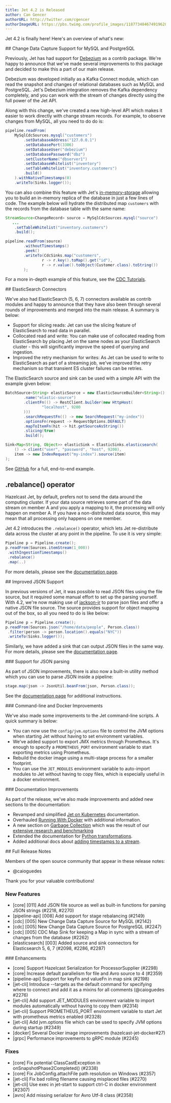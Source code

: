 ```yaml
---
title: Jet 4.2 is Released
author: Can Gencer
authorURL: http://twitter.com/cgencer
authorImageURL: https://pbs.twimg.com/profile_images/1187734846749196288/elqWdrPj_400x400.jpg
---
```


Jet 4.2 is finally here! Here's an overview of what's new:

## Change Data Capture Support for MySQL and PostgreSQL

Previously, Jet has had support for [Debezium](https://debezium.io/) as
a contrib package. We're happy to announce that we've made several
improvements to this package and decided to make this a part of our main
release.

Debezium was developed initially as a Kafka Connect module, which can
read the snapshot and changes of relational databases such as MySQL and
PostgreSQL. Jet's Debezium integration removes the Kafka dependency
completely, and you can work with the stream of changes directly using
the full power of the Jet API.

Along with this change, we've created a new high-level API which makes
it easier to work directly with change stream records. For example, to
observe changes from MySQL, all you need to do do is:

```java
pipeline.readFrom(
    MySqlCdcSources.mysql("customers")
        .setDatabaseAddress("127.0.0.1")
        .setDatabasePort(3306)
        .setDatabaseUser("debezium")
        .setDatabasePassword("dbz")
        .setClusterName("dbserver1")
        .setDatabaseWhitelist("inventory")
        .setTableWhitelist("inventory.customers")
        .build()
    ).withNativeTimestamps(0)
    .writeTo(Sinks.logger());
```

You can also combine this feature with Jet's
[in-memory-storage](/docs/api/data-structures) allowing you to build an
in-memory replica of the database in just a few lines of code. The
example below will hydrate the distributed map `customers` with the
records from the database table with the same name:

```java
StreamSource<ChangeRecord> source = MySqlCdcSources.mysql("source")
   ...
    .setTableWhitelist("inventory.customers")
    .build();

pipeline.readFrom(source)
        .withoutTimestamps()
        .peek()
        .writeTo(CdcSinks.map("customers",
                r -> r.key().toMap().get("id"),
                r -> r.value().toObject(Customer.class).toString())
        );
```

For a more in-depth example of this feature, see the [CDC
Tutorials](/docs/tutorials/cdc).

## ElasticSearch Connectors

We've also had ElasticSearch (5, 6, 7) connectors available as contrib
modules and happy to announce that they have also been through several
rounds of improvements and merged into the main release. A summary is
below:

- Support for slicing reads: Jet can use the slicing feature of
  ElasticSearch to read data in parallel.
- Collocated read and write: You can make use of collocated reading from
  ElasticSearch by placing Jet on the same nodes as your ElasticSearch
  cluster - this will significantly improve the speed of querying and
  ingestion.
- Improved the retry mechanism for writes: As Jet can be used to write
  to ElasticSearch as part of a streaming job, we've improved the retry
  mechanism so that transient ES cluster failures can be retries.

The ElasticSearch source and sink can be used with a simple API with the
example given below:

```java
BatchSource<String> elasticSource = new ElasticSourceBuilder<String>()
        .name("elastic-source")
        .clientFn(() -> RestClient.builder(new HttpHost(
                "localhost", 9200
        )))
        .searchRequestFn(() -> new SearchRequest("my-index"))
        .optionsFn(request -> RequestOptions.DEFAULT)
        .mapToItemFn(hit -> hit.getSourceAsString())
        .slicing(true)
        .build();

Sink<Map<String, Object>> elasticSink = ElasticSinks.elasticsearch(
    () -> client("user", "password", "host", 9200),
    item -> new IndexRequest("my-index").source(item)
);
```

See
[GitHub](https://github.com/hazelcast/hazelcast-jet/tree/master/examples/elastic)
for a full, end-to-end example.

## .rebalance() operator

Hazelcast Jet, by default, prefers not to send the data around the
computing cluster. If your data source retrieves some part of the data
stream on member A and you apply a mapping to it, the processing will
only happen on member A. If you have a non-distributed data source, this
may mean that all processing only happens on one member.

Jet 4.2 introduces the `.rebalance()` operator, which lets Jet
re-distribute data across the cluster at any point in the pipeline. To
use it is very simple:

```java
Pipeline p = Pipeline.create();
p.readFrom(Sources.itemStream(1_000))
 .withIngestionTimestamps()
 .rebalance()
 .map(..)
```

For more details, please see the [documentation page](/docs/api/more-transforms#rebalance).

## Improved JSON Support

In previous versions of Jet, it was possible to read JSON files using
the file source, but it required some manual effort to set up the parsing
yourself. With 4.2, we're now making use of
[jackson-jr](https://github.com/FasterXML/jackson-jr) to parse json
files and offer a native JSON file source. The source provides support
for object mapping out of the box, so all you need to do is like below:

```java
Pipeline p = Pipeline.create();
p.readFrom(Sources.json("/home/data/people", Person.class))
 .filter(person -> person.location().equals("NYC"))
 .writeTo(Sinks.logger());
```

Similarly, we have added a sink that can output JSON files
in the same way. For more details, please see the [documentation
page](/docs/api/sources-sinks#json-files).

### Support for JSON parsing

As part of JSON improvements, there is also now a built-in utility
method which you can use to parse JSON inside a pipeline:

```java
stage.map(json -> JsonUtil.beanFrom(json, Person.class));
```

See the [documentation page](docs/next/api/more-transforms#json) for
additional instructions.

### Command-line and Docker Improvements

We've also made some improvements to the Jet command-line scripts. A
quick summary is below:

- You can now use the `config/jvm.options` file to control the JVM
  options when starting Jet without having to set environment variables.
- We've added support to export JMX metrics through Prometheus. It's
  enough to specify a `PROMETHEUS_PORT` environment variable to start
  exporting metrics using Prometheus.
- Rebuild the docker image using a multi-stage process for a
  smaller footprint.
- You can use the `JET_MODULES` environment variable to auto-import
  modules to Jet without having to copy files, which is especially
  useful in a docker environment.

### Documentation Improvements

As part of the release, we've also made improvements and added new
sections to the documentation:

- Revamped and simplified [Jet on
  Kubernetes](docs/operations/kubernetes) documentation.
- Overhauled [Running With Docker](docs/operations/docker) with
  additional information.
- A new section on [Garbage Collection](/docs/operations/gc-concerns) which
  was the result of our [extensive research and benchmarking](/blog/2020/06/09/jdk-gc-benchmarks-part1)
- Extended the documentation for [Python
  transformations](docs/api/stateless-transforms#mapusingpython).
- Added additional docs about [adding timestamps to a
  stream](/docs/api/pipeline#adding-timestamps-to-a-stream).

## Full Release Notes

Members of the open source community that appear in these release notes:

- @caioguedes

Thank you for your valuable contributions!

### New Features

- [core] [011] Add JSON file source as well as built-in functions for
  parsing JSON strings (#2218, #2270)
- [pipeline-api] [008] Add support for stage rebalancing (#2149)
- [cdc] [005] New Change Data Capture Source for MySQL (#2142)
- [cdc] [005] New Change Data Capture Source for PostgreSQL (#2247)
- [cdc] [005] CDC Map Sink for keeping a Map in sync with a stream of
  changes from the database (#2262)
- [elasticsearch] [003] Added source and sink connectors for
  Elasticsearch 5, 6, 7 (#2098, #2286, #2287)

### Enhancements

- [core] Support Hazelcast Serialization for ProcessorSupplier (#2298)
- [core] Increase default parallelism for file and Avro source to 4
  (#2359)
- [pipeline-api] Support for keyFn and valueFn in map sink (#2198)
- [jet-cli] Introduce --targets as the default command for specifying
  where to connect and add it as a mixins for all comments (@caioguedes
  #2276)
- [jet-cli] Add support JET_MODULES environment variable to import
  modules automatically without having to copy them (#2314)
- [jet-cli] Support PROMETHEUS_PORT environment variable to start Jet
  with prometheus metrics enabled (#2328)
- [jet-cli] Add jvm.options file which can be used to specify JVM
  options during startup (#2349)
- [docker] Several Docker image improvements (hazelcast-jet-docker#27)
- [grpc] Performance improvements to gRPC module (#2245)

### Fixes

- [core] Fix potential ClassCastException in onSnapshotPhase2Completed()
  (#2338)
- [core] Fix JobConfig.attachFile path resolution on Windows (#2357)
- [jet-cli] Fix bad rolling filename causing misplaced files (#2270)
- [jet-cli] Use exec in jet-start to support ctrl-C in docker
  environment [#2307)
- [avro] Add missing serializer for Avro Utf-8 class (#2358)
